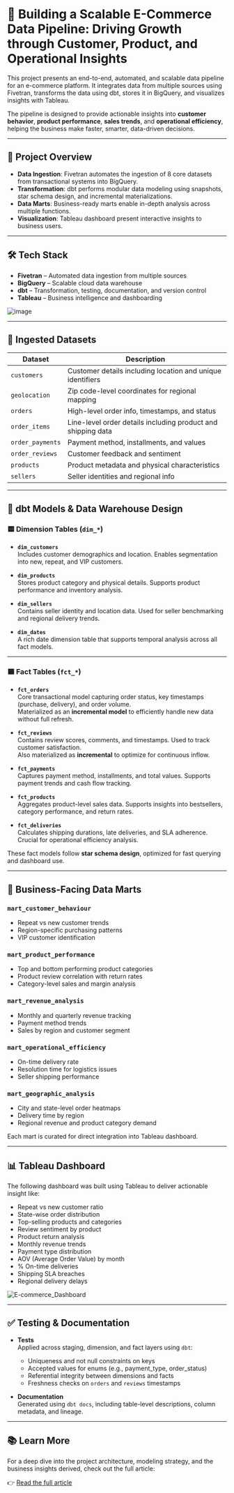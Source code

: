 # 🛒 Building a Scalable E-Commerce Data Pipeline: Driving Growth through Customer, Product, and Operational Insights

This project presents an end-to-end, automated, and scalable data pipeline for an e-commerce platform. It integrates data from multiple sources using Fivetran, transforms the data using dbt, stores it in BigQuery, and visualizes insights with Tableau.

The pipeline is designed to provide actionable insights into **customer behavior**, **product performance**, **sales trends**, and **operational efficiency**, helping the business make faster, smarter, data-driven decisions.

---

## 📌 Project Overview

- **Data Ingestion**: Fivetran automates the ingestion of 8 core datasets from transactional systems into BigQuery.
- **Transformation**: dbt performs modular data modeling using snapshots, star schema design, and incremental materializations.
- **Data Marts**: Business-ready marts enable in-depth analysis across multiple functions.
- **Visualization**: Tableau dashboard present interactive insights to business users.

---

## 🛠️ Tech Stack

- **Fivetran** – Automated data ingestion from multiple sources  
- **BigQuery** – Scalable cloud data warehouse  
- **dbt** – Transformation, testing, documentation, and version control  
- **Tableau** – Business intelligence and dashboarding  

![image](https://github.com/user-attachments/assets/46945d53-3475-43c2-b45a-af9726877da6)


---

## 📂 Ingested Datasets

| Dataset              | Description                                                                 |
|----------------------|-----------------------------------------------------------------------------|
| `customers`          | Customer details including location and unique identifiers                 |
| `geolocation`        | Zip code-level coordinates for regional mapping                             |
| `orders`             | High-level order info, timestamps, and status                               |
| `order_items`        | Line-level order details including product and shipping data                |
| `order_payments`     | Payment method, installments, and values                                    |
| `order_reviews`      | Customer feedback and sentiment                                             |
| `products`           | Product metadata and physical characteristics                               |
| `sellers`            | Seller identities and regional info                                         |

---

## 🧱 dbt Models & Data Warehouse Design

### 🟨 Dimension Tables (`dim_*`)

- **`dim_customers`**  
  Includes customer demographics and location. Enables segmentation into new, repeat, and VIP customers.

- **`dim_products`**  
  Stores product category and physical details. Supports product performance and inventory analysis.

- **`dim_sellers`**  
  Contains seller identity and location data. Used for seller benchmarking and regional delivery trends.

- **`dim_dates`**  
  A rich date dimension table that supports temporal analysis across all fact models.

---

### 🟦 Fact Tables (`fct_*`)

- **`fct_orders`**  
  Core transactional model capturing order status, key timestamps (purchase, delivery), and order volume.  
  Materialized as an **incremental model** to efficiently handle new data without full refresh.

- **`fct_reviews`**  
  Contains review scores, comments, and timestamps. Used to track customer satisfaction.  
  Also materialized as **incremental** to optimize for continuous inflow.

- **`fct_payments`**  
  Captures payment method, installments, and total values. Supports payment trends and cash flow tracking.

- **`fct_products`**  
  Aggregates product-level sales data. Supports insights into bestsellers, category performance, and return rates.

- **`fct_deliveries`**  
  Calculates shipping durations, late deliveries, and SLA adherence. Crucial for operational efficiency analysis.

These fact models follow **star schema design**, optimized for fast querying and dashboard use.

---

## 🧠 Business-Facing Data Marts

### `mart_customer_behaviour`
- Repeat vs new customer trends
- Region-specific purchasing patterns
- VIP customer identification

### `mart_product_performance`
- Top and bottom performing product categories
- Product review correlation with return rates
- Category-level sales and margin analysis

### `mart_revenue_analysis`
- Monthly and quarterly revenue tracking
- Payment method trends
- Sales by region and customer segment

### `mart_operational_efficiency`
- On-time delivery rate
- Resolution time for logistics issues
- Seller shipping performance

### `mart_geographic_analysis`
- City and state-level order heatmaps
- Delivery time by region
- Regional revenue and product category demand

Each mart is curated for direct integration into Tableau dashboard.

---

## 📊 Tableau Dashboard

The following dashboard was built using Tableau to deliver actionable insight like:

- Repeat vs new customer ratio
- State-wise order distribution
- Top-selling products and categories
- Review sentiment by product
- Product return analysis
- Monthly revenue trends
- Payment type distribution
- AOV (Average Order Value) by month
- % On-time deliveries
- Shipping SLA breaches
- Regional delivery delays

![E-commerce_Dashboard](https://github.com/user-attachments/assets/878036a1-199d-407b-833e-72ba5af5b18f)


---

## ✅ Testing & Documentation

- **Tests**  
  Applied across staging, dimension, and fact layers using `dbt`:
  - Uniqueness and not null constraints on keys
  - Accepted values for enums (e.g., payment_type, order_status)
  - Referential integrity between dimensions and facts
  - Freshness checks on `orders` and `reviews` timestamps

- **Documentation**  
  Generated using `dbt docs`, including table-level descriptions, column metadata, and lineage.

---

## 📚 Learn More

For a deep dive into the project architecture, modeling strategy, and the business insights derived, check out the full article:

👉 [Read the full article](https://medium.com/@timmy_tesla/building-a-scalable-e-commerce-data-pipeline-driving-growth-through-customer-product-and-7dd116077a3a)

